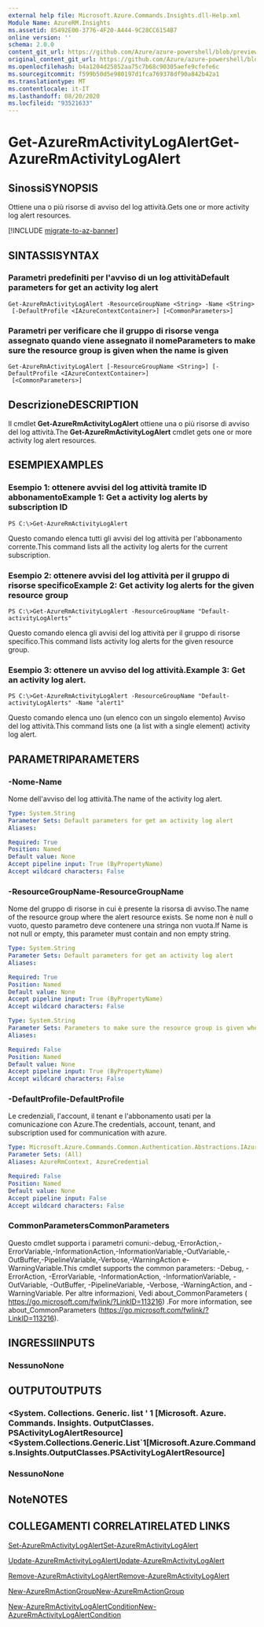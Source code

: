 ```yaml
---
external help file: Microsoft.Azure.Commands.Insights.dll-Help.xml
Module Name: AzureRM.Insights
ms.assetid: 85492E00-3776-4F20-A444-9C28CC6154B7
online version: ''
schema: 2.0.0
content_git_url: https://github.com/Azure/azure-powershell/blob/preview/src/ResourceManager/Insights/Commands.Insights/help/Get-AzureRmActivityLogAlert.md
original_content_git_url: https://github.com/Azure/azure-powershell/blob/preview/src/ResourceManager/Insights/Commands.Insights/help/Get-AzureRmActivityLogAlert.md
ms.openlocfilehash: b4a1204d25852aa75c7b68c90305aefe9cfefe6c
ms.sourcegitcommit: f599b50d5e980197d1fca769378df90a842b42a1
ms.translationtype: MT
ms.contentlocale: it-IT
ms.lasthandoff: 08/20/2020
ms.locfileid: "93521633"
---
```

# <span data-ttu-id="fd106-101">Get-AzureRmActivityLogAlert</span><span class="sxs-lookup"><span data-stu-id="fd106-101">Get-AzureRmActivityLogAlert</span></span>

## <span data-ttu-id="fd106-102">Sinossi</span><span class="sxs-lookup"><span data-stu-id="fd106-102">SYNOPSIS</span></span>
<span data-ttu-id="fd106-103">Ottiene una o più risorse di avviso del log attività.</span><span class="sxs-lookup"><span data-stu-id="fd106-103">Gets one or more activity log alert resources.</span></span>

[!INCLUDE [migrate-to-az-banner](../../includes/migrate-to-az-banner.md)]

## <span data-ttu-id="fd106-104">SINTASSI</span><span class="sxs-lookup"><span data-stu-id="fd106-104">SYNTAX</span></span>

### <span data-ttu-id="fd106-105">Parametri predefiniti per l'avviso di un log attività</span><span class="sxs-lookup"><span data-stu-id="fd106-105">Default parameters for get an activity log alert</span></span>
```
Get-AzureRmActivityLogAlert -ResourceGroupName <String> -Name <String>
 [-DefaultProfile <IAzureContextContainer>] [<CommonParameters>]
```

### <span data-ttu-id="fd106-106">Parametri per verificare che il gruppo di risorse venga assegnato quando viene assegnato il nome</span><span class="sxs-lookup"><span data-stu-id="fd106-106">Parameters to make sure the resource group is given when the name is given</span></span>
```
Get-AzureRmActivityLogAlert [-ResourceGroupName <String>] [-DefaultProfile <IAzureContextContainer>]
 [<CommonParameters>]
```

## <span data-ttu-id="fd106-107">Descrizione</span><span class="sxs-lookup"><span data-stu-id="fd106-107">DESCRIPTION</span></span>
<span data-ttu-id="fd106-108">Il cmdlet **Get-AzureRmActivityLogAlert** ottiene una o più risorse di avviso del log attività.</span><span class="sxs-lookup"><span data-stu-id="fd106-108">The **Get-AzureRmActivityLogAlert** cmdlet gets one or more activity log alert resources.</span></span>

## <span data-ttu-id="fd106-109">ESEMPI</span><span class="sxs-lookup"><span data-stu-id="fd106-109">EXAMPLES</span></span>

### <span data-ttu-id="fd106-110">Esempio 1: ottenere avvisi del log attività tramite ID abbonamento</span><span class="sxs-lookup"><span data-stu-id="fd106-110">Example 1: Get a activity log alerts by subscription ID</span></span>
```
PS C:\>Get-AzureRmActivityLogAlert
```

<span data-ttu-id="fd106-111">Questo comando elenca tutti gli avvisi del log attività per l'abbonamento corrente.</span><span class="sxs-lookup"><span data-stu-id="fd106-111">This command lists all the activity log alerts for the current subscription.</span></span>

### <span data-ttu-id="fd106-112">Esempio 2: ottenere avvisi del log attività per il gruppo di risorse specifico</span><span class="sxs-lookup"><span data-stu-id="fd106-112">Example 2: Get activity log alerts for the given resource group</span></span>
```
PS C:\>Get-AzureRmActivityLogAlert -ResourceGroupName "Default-activityLogAlerts"
```

<span data-ttu-id="fd106-113">Questo comando elenca gli avvisi del log attività per il gruppo di risorse specifico.</span><span class="sxs-lookup"><span data-stu-id="fd106-113">This command lists activity log alerts for the given resource group.</span></span>

### <span data-ttu-id="fd106-114">Esempio 3: ottenere un avviso del log attività.</span><span class="sxs-lookup"><span data-stu-id="fd106-114">Example 3: Get an activity log alert.</span></span>
```
PS C:\>Get-AzureRmActivityLogAlert -ResourceGroupName "Default-activityLogAlerts" -Name "alert1"
```

<span data-ttu-id="fd106-115">Questo comando elenca uno (un elenco con un singolo elemento) Avviso del log attività.</span><span class="sxs-lookup"><span data-stu-id="fd106-115">This command lists one (a list with a single element) activity log alert.</span></span>

## <span data-ttu-id="fd106-116">PARAMETRI</span><span class="sxs-lookup"><span data-stu-id="fd106-116">PARAMETERS</span></span>

### <span data-ttu-id="fd106-117">-Nome</span><span class="sxs-lookup"><span data-stu-id="fd106-117">-Name</span></span>
<span data-ttu-id="fd106-118">Nome dell'avviso del log attività.</span><span class="sxs-lookup"><span data-stu-id="fd106-118">The name of the activity log alert.</span></span>

```yaml
Type: System.String
Parameter Sets: Default parameters for get an activity log alert
Aliases: 

Required: True
Position: Named
Default value: None
Accept pipeline input: True (ByPropertyName)
Accept wildcard characters: False
```

### <span data-ttu-id="fd106-119">-ResourceGroupName</span><span class="sxs-lookup"><span data-stu-id="fd106-119">-ResourceGroupName</span></span>
<span data-ttu-id="fd106-120">Nome del gruppo di risorse in cui è presente la risorsa di avviso.</span><span class="sxs-lookup"><span data-stu-id="fd106-120">The name of the resource group where the alert resource exists.</span></span>
<span data-ttu-id="fd106-121">Se nome non è null o vuoto, questo parametro deve contenere una stringa non vuota.</span><span class="sxs-lookup"><span data-stu-id="fd106-121">If Name is not null or empty, this parameter must contain and non empty string.</span></span>

```yaml
Type: System.String
Parameter Sets: Default parameters for get an activity log alert
Aliases: 

Required: True
Position: Named
Default value: None
Accept pipeline input: True (ByPropertyName)
Accept wildcard characters: False
```

```yaml
Type: System.String
Parameter Sets: Parameters to make sure the resource group is given when the name is given
Aliases: 

Required: False
Position: Named
Default value: None
Accept pipeline input: True (ByPropertyName)
Accept wildcard characters: False
```

### <span data-ttu-id="fd106-122">-DefaultProfile</span><span class="sxs-lookup"><span data-stu-id="fd106-122">-DefaultProfile</span></span>
<span data-ttu-id="fd106-123">Le credenziali, l'account, il tenant e l'abbonamento usati per la comunicazione con Azure.</span><span class="sxs-lookup"><span data-stu-id="fd106-123">The credentials, account, tenant, and subscription used for communication with azure.</span></span>

```yaml
Type: Microsoft.Azure.Commands.Common.Authentication.Abstractions.IAzureContextContainer
Parameter Sets: (All)
Aliases: AzureRmContext, AzureCredential

Required: False
Position: Named
Default value: None
Accept pipeline input: False
Accept wildcard characters: False
```

### <span data-ttu-id="fd106-124">CommonParameters</span><span class="sxs-lookup"><span data-stu-id="fd106-124">CommonParameters</span></span>
<span data-ttu-id="fd106-125">Questo cmdlet supporta i parametri comuni:-debug,-ErrorAction,-ErrorVariable,-InformationAction,-InformationVariable,-OutVariable,-OutBuffer,-PipelineVariable,-Verbose,-WarningAction e-WarningVariable.</span><span class="sxs-lookup"><span data-stu-id="fd106-125">This cmdlet supports the common parameters: -Debug, -ErrorAction, -ErrorVariable, -InformationAction, -InformationVariable, -OutVariable, -OutBuffer, -PipelineVariable, -Verbose, -WarningAction, and -WarningVariable.</span></span> <span data-ttu-id="fd106-126">Per altre informazioni, Vedi about_CommonParameters ( https://go.microsoft.com/fwlink/?LinkID=113216) .</span><span class="sxs-lookup"><span data-stu-id="fd106-126">For more information, see about_CommonParameters (https://go.microsoft.com/fwlink/?LinkID=113216).</span></span>

## <span data-ttu-id="fd106-127">INGRESSI</span><span class="sxs-lookup"><span data-stu-id="fd106-127">INPUTS</span></span>

### <span data-ttu-id="fd106-128">Nessuno</span><span class="sxs-lookup"><span data-stu-id="fd106-128">None</span></span>

## <span data-ttu-id="fd106-129">OUTPUT</span><span class="sxs-lookup"><span data-stu-id="fd106-129">OUTPUTS</span></span>

### <span data-ttu-id="fd106-130"><System. Collections. Generic. list ' 1 [Microsoft. Azure. Commands. Insights. OutputClasses. PSActivityLogAlertResource]</span><span class="sxs-lookup"><span data-stu-id="fd106-130"><System.Collections.Generic.List\`1[Microsoft.Azure.Commands.Insights.OutputClasses.PSActivityLogAlertResource]</span></span>

### <span data-ttu-id="fd106-131">Nessuno</span><span class="sxs-lookup"><span data-stu-id="fd106-131">None</span></span>

## <span data-ttu-id="fd106-132">Note</span><span class="sxs-lookup"><span data-stu-id="fd106-132">NOTES</span></span>

## <span data-ttu-id="fd106-133">COLLEGAMENTI CORRELATI</span><span class="sxs-lookup"><span data-stu-id="fd106-133">RELATED LINKS</span></span>

[<span data-ttu-id="fd106-134">Set-AzureRmActivityLogAlert</span><span class="sxs-lookup"><span data-stu-id="fd106-134">Set-AzureRmActivityLogAlert</span></span>](./Set-AzureRmActivityLogAlert.md)

[<span data-ttu-id="fd106-135">Update-AzureRmActivityLogAlert</span><span class="sxs-lookup"><span data-stu-id="fd106-135">Update-AzureRmActivityLogAlert</span></span>](./Update-AzureRmActivityLogAlert.md)

[<span data-ttu-id="fd106-136">Remove-AzureRmActivityLogAlert</span><span class="sxs-lookup"><span data-stu-id="fd106-136">Remove-AzureRmActivityLogAlert</span></span>](./Remove-AzureRmActivityLogAlert.md)

[<span data-ttu-id="fd106-137">New-AzureRmActionGroup</span><span class="sxs-lookup"><span data-stu-id="fd106-137">New-AzureRmActionGroup</span></span>](./New-AzureRmActionGroup.md)

[<span data-ttu-id="fd106-138">New-AzureRmActivityLogAlertCondition</span><span class="sxs-lookup"><span data-stu-id="fd106-138">New-AzureRmActivityLogAlertCondition</span></span>](./Get-AzureRmActivityLogAlertCondition.md)
